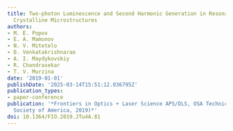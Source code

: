 ```yaml
---
title: Two-photon Luminescence and Second Harmonic Generation in Resonant Organic
  Crystalline Microstructures
authors:
- M. E. Popov
- E. A. Mamonov
- N. V. Mitetelo
- D. Venkatakrishnarao
- A. I. Maydykovskiy
- R. Chandrasekar
- T. V. Murzina
date: '2019-01-01'
publishDate: '2025-03-14T15:51:12.036795Z'
publication_types:
- paper-conference
publication: '*Frontiers in Optics + Laser Science APS/DLS, OSA Technical Digest (Optical
  Society of America, 2019)*'
doi: 10.1364/FIO.2019.JTu4A.81
---
```

